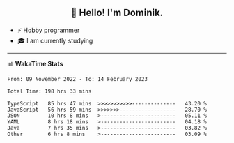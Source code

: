 <h2 align="center">👋 Hello! I'm Dominik.</h2>

- ⚡ Hobby programmer
- 🎓 I am currently studying

---
📊 **WakaTime Stats**
<!--START_SECTION:waka-->

```text
From: 09 November 2022 - To: 14 February 2023

Total Time: 198 hrs 33 mins

TypeScript   85 hrs 47 mins  >>>>>>>>>>>--------------   43.20 %
JavaScript   56 hrs 59 mins  >>>>>>>------------------   28.70 %
JSON         10 hrs 8 mins   >------------------------   05.11 %
YAML         8 hrs 18 mins   >------------------------   04.18 %
Java         7 hrs 35 mins   >------------------------   03.82 %
Other        6 hrs 8 mins    >------------------------   03.09 %
```

<!--END_SECTION:waka-->
